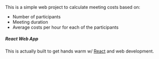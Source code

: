 This is a simple web project to calculate meeting costs based on:

* Number of participants
* Meeting duration
* Average costs per hour for each of the participants

##### React Web App
This is actually built to get hands warm w/ [React](https://github.com/facebook/react) and web development.
